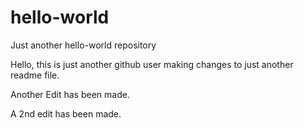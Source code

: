 # hello-world
Just another hello-world repository

Hello, this is just another github user making changes to just another readme file.

Another Edit has been made.

A 2nd edit has been made.
